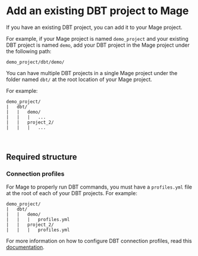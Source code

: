 # Add an existing DBT project to Mage

If you have an existing DBT project, you can add it to your Mage project.

For example, if your Mage project is named `demo_project`
and your existing DBT project is named `demo`, add your DBT project in the Mage project under
the following path:

```
demo_project/dbt/demo/
```

You can have multiple DBT projects in a single Mage project under the folder named `dbt/` at the
root location of your Mage project.

For example:

```
demo_project/
|   dbt/
|   |   demo/
|   |   |   ...
|   |   project_2/
|   |   |   ...
```

<br />

## Required structure

### Connection profiles

For Mage to properly run DBT commands, you must have a `profiles.yml` file at the root
of each of your DBT projects. For example:

```
demo_project/
|   dbt/
|   |   demo/
|   |   |   profiles.yml
|   |   project_2/
|   |   |   profiles.yml
```

For more information on how to configure DBT connection profiles,
read this [documentation](connection_profiles.md).

<br />
